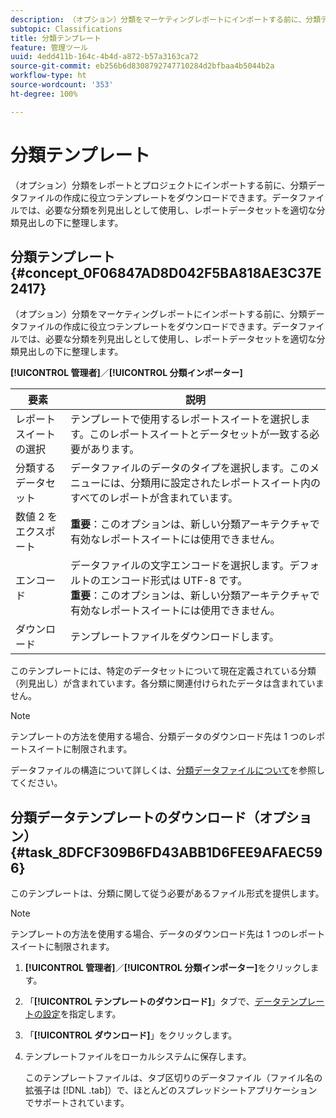 ```yaml
---
description: （オプション）分類をマーケティングレポートにインポートする前に、分類データファイルの作成に役立つテンプレートをダウンロードできます。データファイルでは、必要な分類を列見出しとして使用し、レポートデータセットを適切な分類見出しの下に整理します。
subtopic: Classifications
title: 分類テンプレート
feature: 管理ツール
uuid: 4edd411b-164c-4b4d-a872-b57a3163ca72
source-git-commit: eb256b6d8308792747710284d2bfbaa4b5044b2a
workflow-type: ht
source-wordcount: '353'
ht-degree: 100%

---
```



# 分類テンプレート

（オプション）分類をレポートとプロジェクトにインポートする前に、分類データファイルの作成に役立つテンプレートをダウンロードできます。データファイルでは、必要な分類を列見出しとして使用し、レポートデータセットを適切な分類見出しの下に整理します。

## 分類テンプレート {#concept_0F06847AD8D042F5BA818AE3C37E2417}

（オプション）分類をマーケティングレポートにインポートする前に、分類データファイルの作成に役立つテンプレートをダウンロードできます。データファイルでは、必要な分類を列見出しとして使用し、レポートデータセットを適切な分類見出しの下に整理します。

**[!UICONTROL 管理者]**／**[!UICONTROL 分類インポーター]**

| 要素 | 説明 |
| --- | ---|
| レポートスイートの選択 | テンプレートで使用するレポートスイートを選択します。このレポートスイートとデータセットが一致する必要があります。 |
| 分類するデータセット | データファイルのデータのタイプを選択します。このメニューには、分類用に設定されたレポートスイート内のすべてのレポートが含まれています。 |
| 数値 2 をエクスポート | **重要**：このオプションは、新しい分類アーキテクチャで有効なレポートスイートには使用できません。 |
| エンコード | データファイルの文字エンコードを選択します。デフォルトのエンコード形式は UTF-8 です。<br>**重要**：このオプションは、新しい分類アーキテクチャで有効なレポートスイートには使用できません。 |
| ダウンロード | テンプレートファイルをダウンロードします。 |

このテンプレートには、特定のデータセットについて現在定義されている分類（列見出し）が含まれています。各分類に関連付けられたデータは含まれていません。

>[!NOTE]
>
>テンプレートの方法を使用する場合、分類データのダウンロード先は 1 つのレポートスイートに制限されます。

データファイルの構造について詳しくは、[分類データファイルについて](/help/components/classifications/importer/c-saint-data-files.md)を参照してください。

## 分類データテンプレートのダウンロード（オプション）  {#task_8DFCF309B6FD43ABB1D6FEE9AFAEC596}

このテンプレートは、分類に関して従う必要があるファイル形式を提供します。

>[!NOTE]
>
>テンプレートの方法を使用する場合、データのダウンロード先は 1 つのレポートスイートに制限されます。

1. **[!UICONTROL 管理者]**／**[!UICONTROL 分類インポーター]**&#x200B;をクリックします。
1. 「**[!UICONTROL テンプレートのダウンロード]**」タブで、[データテンプレートの設定](/help/components/classifications/importer/c-download-saint-data.md)を指定します。
1. 「**[!UICONTROL ダウンロード]**」をクリックします。
1. テンプレートファイルをローカルシステムに保存します。

   このテンプレートファイルは、タブ区切りのデータファイル（ファイル名の拡張子は [!DNL .tab]）で、ほとんどのスプレッドシートアプリケーションでサポートされています。

